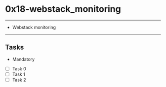 # 0x18-webstack_monitoring

---
* Webstack monitoring
---
## Tasks
* Mandatory
- [ ] Task 0
- [ ] Task 1
- [ ] Task 2
